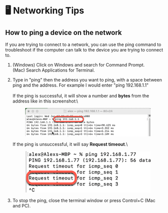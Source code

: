 # 🖥 Networking Tips

## How to ping a device on the network

If you are trying to connect to a network, you can use the ping command to troubleshoot if the computer can talk to the device you are trying to connect to.&#x20;

1. (Windows) Click on Windows and search for Command Prompt. \
   (Mac) Search Applications for Terminal.
2.  Type in "ping" then the address you want to ping, with a space between ping and the address. For example I would enter "ping 192.168.1.1"\
    \
    If the ping is successful, it will show a number and **bytes** from the address like in this screenshot:\


    <figure><img src="../.gitbook/assets/image (13).png" alt=""><figcaption></figcaption></figure>

    If the ping is unsuccessful, it will say **Request timeout**.\


    <figure><img src="../.gitbook/assets/image (14).png" alt=""><figcaption></figcaption></figure>


3. To stop the ping, close the terminal window or press Control+C (Mac and PC).&#x20;
